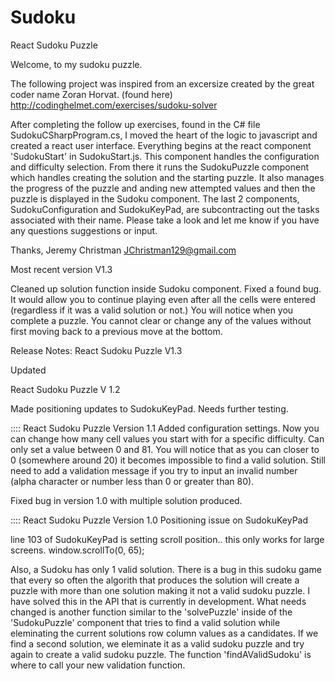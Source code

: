 # Sudoku
React Sudoku Puzzle

Welcome, to my sudoku puzzle. 

The following project was inspired from an excersize created by the great coder name Zoran Horvat. 
(found here)
http://codinghelmet.com/exercises/sudoku-solver

After completing the follow up exercises, found in the C# file SudokuCSharpProgram.cs, I moved the heart of the logic to javascript and created a react user interface. Everything begins at the react component 'SudokuStart' in SudokuStart.js. This component handles the configuration and difficulty selection. From there it runs the SudokuPuzzle component which handles creating the solution and the starting puzzle. It also manages the progress of the puzzle and anding new attempted values and then the puzzle is displayed in the Sudoku component.
The last 2 components, SudokuConfiguration and SudokuKeyPad, are subcontracting out the tasks associated with their name. Please take a look and let me know if you have any questions suggestions or input.

Thanks,
Jeremy Christman
JChristman129@gmail.com







Most recent version V1.3

Cleaned up solution function inside Sudoku component. Fixed a found bug. It would allow you to continue playing even after all the cells were entered (regardless if it was a valid solution or not.) You will notice when you complete a puzzle. You cannot clear or change any of the values without first moving back to a previous move at the bottom.


Release Notes:
React Sudoku Puzzle V1.3

Updated 


React Sudoku Puzzle V 1.2

Made positioning updates to SudokuKeyPad. Needs further testing.


:::: React Sudoku Puzzle Version 1.1
Added configuration settings. Now you can change how many cell values you start with for a specific difficulty. Can only set a value between 0 and 81. You will notice that as you can closer to 0 (somewhere around 20) it becomes impossible to find a valid solution. Still need to add a validation message if you try to input an invalid number (alpha character or number less than 0 or greater than 80).

Fixed bug in version 1.0 with multiple solution produced.



:::: React Sudoku Puzzle Version 1.0
Positioning issue on SudokuKeyPad 

line 103 of SudokuKeyPad is setting scroll position.. this only works for large screens. 
window.scrollTo(0, 65);

Also, a Sudoku has only 1 valid solution. There is a bug in this sudoku game that every so often the algorith that produces the solution will create a puzzle with more than one solution making it not a valid sudoku puzzle. I have solved this in the API that is currently in development. What needs changed is another function similar to the 'solvePuzzle' inside of the 'SudokuPuzzle' component that tries to find a valid solution while eleminating the current solutions row column values as a candidates. If we find a second solution, we eleminate it as a valid sudoku puzzle and try again to create a valid sudoku puzzle. The function 'findAValidSudoku' is where to call your new validation function. 
